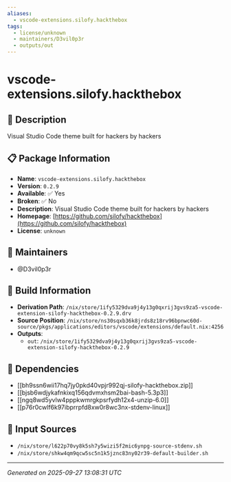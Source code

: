 ```yaml
---
aliases:
  - vscode-extensions.silofy.hackthebox
tags:
  - license/unknown
  - maintainers/D3vil0p3r
  - outputs/out
---
```


# vscode-extensions.silofy.hackthebox

## 📝 Description

Visual Studio Code theme built for hackers by hackers

## 📋 Package Information

- **Name**: `vscode-extensions.silofy.hackthebox`
- **Version**: `0.2.9`
- **Available**: ✅ Yes
- **Broken**: ✅ No
- **Description**: Visual Studio Code theme built for hackers by hackers
- **Homepage**: [https://github.com/silofy/hackthebox](https://github.com/silofy/hackthebox)
- **License**: `unknown`
## 👥 Maintainers

- @D3vil0p3r


## 🔧 Build Information

- **Derivation Path**: `/nix/store/1ify5329dva9j4y13g0qxrij3gvs9za5-vscode-extension-silofy-hackthebox-0.2.9.drv`
- **Source Position**: `/nix/store/ns30sqxb36k8jrds8z18rv96bpnwc60d-source/pkgs/applications/editors/vscode/extensions/default.nix:4256`
- **Outputs**:
  - `out`:  `/nix/store/1ify5329dva9j4y13g0qxrij3gvs9za5-vscode-extension-silofy-hackthebox-0.2.9`

## 🔗 Dependencies

- [[bh9ssn6wii17hq7jy0pkd40vpjr992qj-silofy-hackthebox.zip]]
- [[bjsb6wdjykafnkixq156qdvmxhsm2bai-bash-5.3p3]]
- [[ngq8wd5yvlw4pppkwmrgkpsrfydh12x4-unzip-6.0]]
- [[p76r0cwlf6k97ibprrpfd8xw0r8wc3nx-stdenv-linux]]

## 📁 Input Sources

- `/nix/store/l622p70vy8k5sh7y5wizi5f2mic6ynpg-source-stdenv.sh`
- `/nix/store/shkw4qm9qcw5sc5n1k5jznc83ny02r39-default-builder.sh`

---
*Generated on 2025-09-27 13:08:31 UTC*

